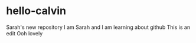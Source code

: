 # hello-calvin
Sarah's new repository
I am Sarah and I am learning about github
This is an edit
Ooh lovely
